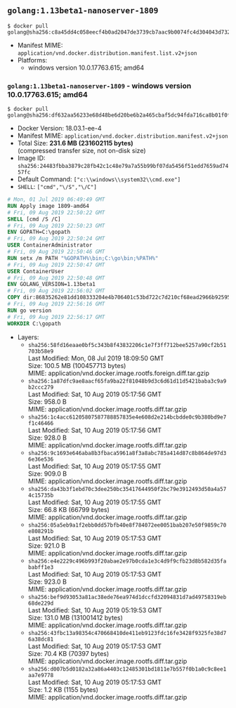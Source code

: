 ## `golang:1.13beta1-nanoserver-1809`

```console
$ docker pull golang@sha256:c8a45dd4c058eecf4b0ad2047de3739cb7aac9b0074fc4d304043d7326219d33
```

-	Manifest MIME: `application/vnd.docker.distribution.manifest.list.v2+json`
-	Platforms:
	-	windows version 10.0.17763.615; amd64

### `golang:1.13beta1-nanoserver-1809` - windows version 10.0.17763.615; amd64

```console
$ docker pull golang@sha256:df632aa56233e68d48be6d20be6b2a465cbaf5dc94fda716ca8b01f0fc731acd
```

-	Docker Version: 18.03.1-ee-4
-	Manifest MIME: `application/vnd.docker.distribution.manifest.v2+json`
-	Total Size: **231.6 MB (231602115 bytes)**  
	(compressed transfer size, not on-disk size)
-	Image ID: `sha256:24483fbba3879c28fb42c1c48e79a7a55b99bf07da5456f51edd7659ad7457fc`
-	Default Command: `["c:\\windows\\system32\\cmd.exe"]`
-	`SHELL`: `["cmd","\/S","\/C"]`

```dockerfile
# Mon, 01 Jul 2019 06:49:49 GMT
RUN Apply image 1809-amd64
# Fri, 09 Aug 2019 22:50:22 GMT
SHELL [cmd /S /C]
# Fri, 09 Aug 2019 22:50:23 GMT
ENV GOPATH=C:\gopath
# Fri, 09 Aug 2019 22:50:24 GMT
USER ContainerAdministrator
# Fri, 09 Aug 2019 22:50:46 GMT
RUN setx /m PATH "%GOPATH%\bin;C:\go\bin;%PATH%"
# Fri, 09 Aug 2019 22:50:47 GMT
USER ContainerUser
# Fri, 09 Aug 2019 22:50:48 GMT
ENV GOLANG_VERSION=1.13beta1
# Fri, 09 Aug 2019 22:56:02 GMT
COPY dir:86835262e81dd108333204e4b706401c53bd722c7d210cf68ead2966b92595ee in C:\go 
# Fri, 09 Aug 2019 22:56:16 GMT
RUN go version
# Fri, 09 Aug 2019 22:56:17 GMT
WORKDIR C:\gopath
```

-	Layers:
	-	`sha256:58fd16eaae0bf5c343b8f43832206c1e7f3ff712bee5257a90cf2b51703b58e9`  
		Last Modified: Mon, 08 Jul 2019 18:09:50 GMT  
		Size: 100.5 MB (100457713 bytes)  
		MIME: application/vnd.docker.image.rootfs.foreign.diff.tar.gzip
	-	`sha256:1a87dfc9ae8aacf65fa9ba22f81048b9d3c6d61d11d5421baba3c9a9b2ccc279`  
		Last Modified: Sat, 10 Aug 2019 05:17:56 GMT  
		Size: 958.0 B  
		MIME: application/vnd.docker.image.rootfs.diff.tar.gzip
	-	`sha256:1c4acc61205807587788857835e4e608d2e214bcbdde0c9b380bd9e7f1c46466`  
		Last Modified: Sat, 10 Aug 2019 05:17:56 GMT  
		Size: 928.0 B  
		MIME: application/vnd.docker.image.rootfs.diff.tar.gzip
	-	`sha256:9c1693e646aba8b3fbaca5961a8f3a8abc785a414d87c8b864de97d36e36e536`  
		Last Modified: Sat, 10 Aug 2019 05:17:55 GMT  
		Size: 909.0 B  
		MIME: application/vnd.docker.image.rootfs.diff.tar.gzip
	-	`sha256:da43b3f1ebd70c3dee250bc35417644950f2bc79e3912493d50a4a574c15735b`  
		Last Modified: Sat, 10 Aug 2019 05:17:55 GMT  
		Size: 66.8 KB (66799 bytes)  
		MIME: application/vnd.docker.image.rootfs.diff.tar.gzip
	-	`sha256:05a5eb9a1f2ebb0dd57bfb40e8f784072ee0051bab207e50f9859c70e808291b`  
		Last Modified: Sat, 10 Aug 2019 05:17:53 GMT  
		Size: 921.0 B  
		MIME: application/vnd.docker.image.rootfs.diff.tar.gzip
	-	`sha256:e4e2229c496b993f20abae2e97b0cda1e3c4d9f9cfb23d8b582d35fababff1e3`  
		Last Modified: Sat, 10 Aug 2019 05:17:53 GMT  
		Size: 923.0 B  
		MIME: application/vnd.docker.image.rootfs.diff.tar.gzip
	-	`sha256:bef9d93053a81ac38ede76ea974d1dccfd32094831d7ad49758319eb68de229d`  
		Last Modified: Sat, 10 Aug 2019 05:19:53 GMT  
		Size: 131.0 MB (131001412 bytes)  
		MIME: application/vnd.docker.image.rootfs.diff.tar.gzip
	-	`sha256:43fbc13a98354c470668410de411eb9123fdc16fe3428f9325fe38d76a38dc81`  
		Last Modified: Sat, 10 Aug 2019 05:17:53 GMT  
		Size: 70.4 KB (70397 bytes)  
		MIME: application/vnd.docker.image.rootfs.diff.tar.gzip
	-	`sha256:d007b5d0182a32a86a4403c12485301bd1811e7b557f0b1a0c9c8ee1aa7e9778`  
		Last Modified: Sat, 10 Aug 2019 05:17:53 GMT  
		Size: 1.2 KB (1155 bytes)  
		MIME: application/vnd.docker.image.rootfs.diff.tar.gzip
